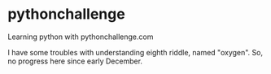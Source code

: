 # pythonchallenge
Learning python with pythonchallenge.com

I have some troubles with understanding eighth riddle, named "oxygen". So, no progress 
here since early December.
